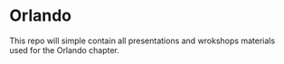 # Orlando
This repo will simple contain all presentations and wrokshops materials used for the Orlando chapter.
